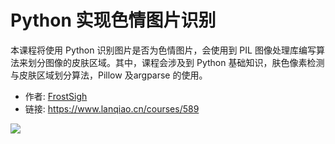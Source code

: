 # Python 实现色情图片识别

本课程将使用 Python 识别图片是否为色情图片，会使用到 PIL 图像处理库编写算法来划分图像的皮肤区域。其中，课程会涉及到 Python 基础知识，肤色像素检测与皮肤区域划分算法，Pillow 及argparse 的使用。

- 作者: [FrostSigh](https://www.lanqiao.cn/users/212737/)
- 链接: https://www.lanqiao.cn/courses/589

![](https://dn-simplecloud.shiyanlou.com/1470014382565.png)